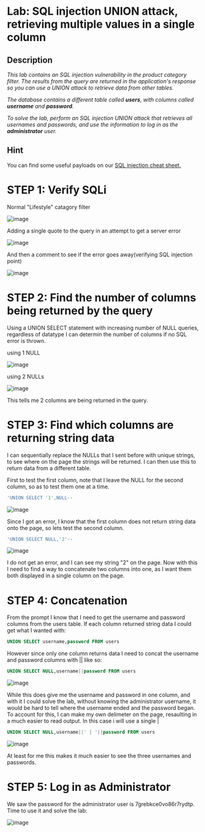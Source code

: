 # Lab: SQL injection UNION attack, retrieving multiple values in a single column

## Description

*This lab contains an SQL injection vulnerability in the product category filter. The results from the query are returned in the application's response so you can use a UNION attack to retrieve data from other tables.*

*The database contains a different table called **users**, with columns called **username** and **password**.* 

*To solve the lab, perform an SQL injection UNION attack that retrieves all usernames and passwords, and use the information to log in as the **administrator** user.* 

## Hint

You can find some useful payloads on our [SQL injection cheat sheet.](https://portswigger.net/web-security/sql-injection/union-attacks)

# STEP 1: Verify SQLi

Normal "Lifestyle" catagory filter

![image](https://user-images.githubusercontent.com/83407557/169698350-c3aa882a-44d4-4147-a552-987381fef539.png)

Adding a single quote to the query in an attempt to get a server error

![image](https://user-images.githubusercontent.com/83407557/169698378-9d80ae44-4b3b-4e0e-aef2-e22d03c17030.png)

And then a comment to see if the error goes away(verifying SQL injection point)

![image](https://user-images.githubusercontent.com/83407557/169698431-6d3d63b9-b05e-47e8-80d8-360fe32f302e.png)

# STEP 2: Find the number of columns being returned by the query

Using a UNION SELECT statement with increasing number of NULL queries, regardless of datatype I can determin the number of columns if no SQL error is thrown.

using 1 NULL

![image](https://user-images.githubusercontent.com/83407557/169698561-fc22692c-0e2a-4a73-a520-d8fb5f27be3d.png)

using 2 NULLs

![image](https://user-images.githubusercontent.com/83407557/169698588-a8522d56-fb34-47be-a127-69d9d4d11c13.png)

This tells me 2 columns are being returned in the query.

# STEP 3: Find which columns are returning string data

I can sequentially replace the NULLs that I sent before with unique strings, to see where on the page the strings will be returned. I can then use this to return data from a different table.

First to test the first column, note that I leave the NULL for the second column, so as to test them one at a time.

```sql
'UNION SELECT '1',NULL--
```

![image](https://user-images.githubusercontent.com/83407557/169698789-1673e3bb-e252-4077-8d8a-c1269bf11099.png)

Since I got an error, I know that the first column does not return string data onto the page, so lets test the second column.

```sql
'UNION SELECT NULL,'2'--
```

![image](https://user-images.githubusercontent.com/83407557/169698869-9457c9e5-65d5-4216-8858-4c1b2a5a7ae6.png)

I do not get an error, and I can see my string "2" on the page. Now with this I need to find a way to concatenate two columns into one, as I want them both displayed in a single column on the page.

# STEP 4: Concatenation

From the prompt I know that I need to get the username and password columns from the users table. If each column returned string data I could get what I wanted with:

```sql
UNION SELECT username,password FROM users
```

However since only one column returns data I need to concat the username and password columns with || like so:

```sql
UNION SELECT NULL,username||password FROM users
```
![image](https://user-images.githubusercontent.com/83407557/169699211-808ef9b6-eb69-4f1d-855c-90aaac60c29d.png)

While this does give me the username and password in one column, and with it I could solve the lab, without knowing the administrator username, it would be hard to tell where the username ended and the password began. To account for this, I can make my own delimeter on the page, resaulting in a much easier to read output. In this case i will use a single |

```sql
UNION SELECT NULL,username||' | '||password FROM users
```
![image](https://user-images.githubusercontent.com/83407557/169699405-c0101f63-3b77-430c-b088-8b86e1bf1c7f.png)

At least for me this makes it much easier to see the three usernames and passwords.

# STEP 5: Log in as Administrator

We saw the password for the administrator user is 7grebkce0vo86r7rydtp. Time to use it and solve the lab:

![image](https://user-images.githubusercontent.com/83407557/169699495-9f272a93-ed8e-43d2-91b1-c863bbe76a5d.png)
